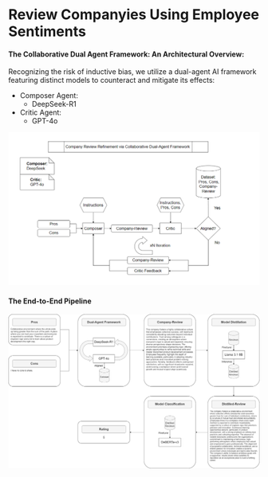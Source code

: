 # Review Companyies Using Employee Sentiments

#### The Collaborative Dual Agent Framework: An Architectural Overview:
Recognizing the risk of inductive bias, we utilize a dual-agent AI framework featuring distinct models to counteract and mitigate its effects:

- Composer Agent:
  - DeepSeek-R1
- Critic Agent:
  - GPT-4o

![](diagram/DualAgentFramework.png "Dual Agent Framework")

#### The End-to-End Pipeline
![](diagram/EndtoEnd.png "End-to-End Pipeline")